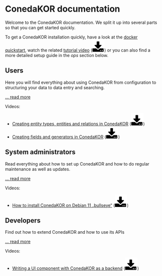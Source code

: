 # ConedaKOR documentation

Welcome to the ConedaKOR documentation. We split it up into several parts so that you can get started quickly.

To get a ConedaKOR installation quickly, have a look at the [docker quickstart](docker.md), watch the related [tutorial video](https://www.youtube.com/watch?v=S7HrlhOMVkc) ([<img src="docs/icons/download.svg" />](https://coneda.net/wp-content/uploads/2023/02/Docker-Installation.mov)) or you can also find a more detailed setup guide in the *ops* section below.

## Users

Here you will find everything about using ConedaKOR from configuration to structuring your data to data entry and searching.

[… read more](user.md)

Videos:

* [Creating entity types, entities and relations in ConedaKOR](https://www.youtube.com/watch?v=vAR8FjORVzg) 
  ([<img src="docs/icons/download.svg" />](https://coneda.net/wp-content/uploads/2023/02/Entitaetstypen-und-Entitaeten.mov))
* [Creating fields and generators in ConedaKOR](https://www.youtube.com/watch?v=801feeJ3Zuc)
  ([<img src="docs/icons/download.svg" />](https://coneda.net/wp-content/uploads/2023/02/Fields.mov))


## System administrators

Read everything about how to set up ConedaKOR and how to do regular maintenance as well as updates.

[… read more](ops.md)

Videos:

* [How to install ConedaKOR on Debian 11 „bullseye“](https://www.youtube.com/watch?v=ejQngJ2Zp-Y)
  ([<img src="docs/icons/download.svg" />](https://coneda.net/wp-content/uploads/2023/02/Installation-KOR-Debian.mov))

## Developers

Find out how to extend ConedaKOR and how to use its APIs

[… read more](dev.md)

Videos:

* [Writing a UI component with ConedaKOR as a backend](https://www.youtube.com/watch?v=0dWDk4LCl4I)
  ([<img src="docs/icons/download.svg" />](https://coneda.net/wp-content/uploads/2023/02/UI-component-KOR-backend.mov))
